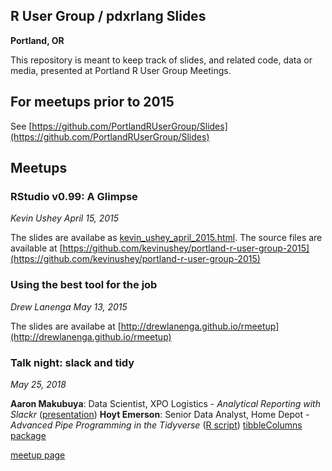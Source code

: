 ## R User Group / pdxrlang Slides

__Portland, OR__

This repository is meant to keep track of slides, and related code,
data or media, presented at Portland R User Group Meetings.

## For meetups prior to 2015

See [https://github.com/PortlandRUserGroup/Slides](https://github.com/PortlandRUserGroup/Slides)

## Meetups

### RStudio v0.99: A Glimpse

_Kevin Ushey_
_April 15, 2015_

The slides are availabe as [kevin_ushey_april_2015.html](kevin_ushey_april_2015.html). The source files
are available at [https://github.com/kevinushey/portland-r-user-group-2015](https://github.com/kevinushey/portland-r-user-group-2015)

### Using the best tool for the job

_Drew Lanenga_
_May 13, 2015_

The slides are availabe at [http://drewlanenga.github.io/rmeetup](http://drewlanenga.github.io/rmeetup)

### Talk night: slack and tidy

_May 25, 2018_

__Aaron Makubuya__: Data Scientist, XPO Logistics - _Analytical Reporting with Slackr_ ([presentation](SlackR.html))
__Hoyt Emerson__: Senior Data Analyst, Home Depot - _Advanced Pipe Programming in the Tidyverse_ ([R script](tibble_columns_demo.R)) [tibbleColumns package](https://github.com/nhemerson/tibbleColumns)

[meetup page](https://www.meetup.com/portland-r-user-group/events/250257373/)

